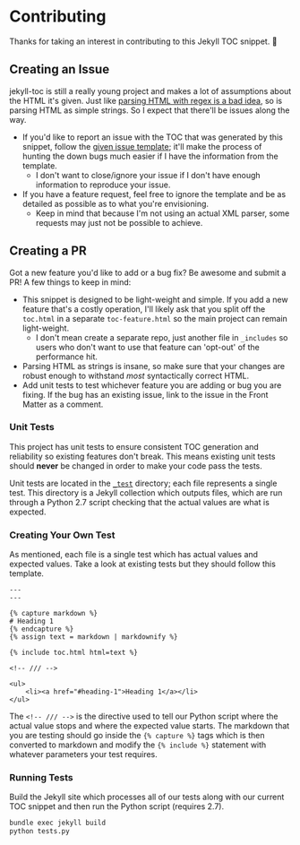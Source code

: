 # Contributing

Thanks for taking an interest in contributing to this Jekyll TOC snippet. :tada:

## Creating an Issue

jekyll-toc is still a really young project and makes a lot of assumptions about the HTML it's given. Just like [parsing HTML with regex is a bad idea](https://stackoverflow.com/a/1732454/1239484), so is parsing HTML as simple strings. So I expect that there'll be issues along the way.

- If you'd like to report an issue with the TOC that was generated by this snippet, follow the [given issue template](.github/ISSUE_TEMPLATE.md); it'll make the process of hunting the down bugs much easier if I have the information from the template.
  - I don't want to close/ignore your issue if I don't have enough information to reproduce your issue.
- If you have a feature request, feel free to ignore the template and be as detailed as possible as to what you're envisioning.
  - Keep in mind that because I'm not using an actual XML parser, some requests may just not be possible to achieve.

## Creating a PR

Got a new feature you'd like to add or a bug fix? Be awesome and submit a PR! A few things to keep in mind:

- This snippet is designed to be light-weight and simple. If you add a new feature that's a costly operation, I'll likely ask that you split off the `toc.html` in a separate `toc-feature.html` so the main project can remain light-weight.
  - I don't mean create a separate repo, just another file in `_includes` so users who don't want to use that feature can 'opt-out' of the performance hit.
- Parsing HTML as strings is insane, so make sure that your changes are robust enough to withstand *most* syntactically correct HTML.
- Add unit tests to test whichever feature you are adding or bug you are fixing. If the bug has an existing issue, link to the issue in the Front Matter as a comment.

### Unit Tests

This project has unit tests to ensure consistent TOC generation and reliability so existing features don't break. This means existing unit tests should **never** be changed in order to make your code pass the tests.

Unit tests are located in the [`_test`](_tests) directory; each file represents a single test. This directory is a Jekyll collection which outputs files, which are run through a Python 2.7 script checking that the actual values are what is expected.

### Creating Your Own Test

As mentioned, each file is a single test which has actual values and expected values. Take a look at existing tests but they should follow this template.

```text
---
---

{% capture markdown %}
# Heading 1
{% endcapture %}
{% assign text = markdown | markdownify %}

{% include toc.html html=text %}

<!-- /// -->

<ul>
    <li><a href="#heading-1">Heading 1</a></li>
</ul>
```

The `<!-- /// -->` is the directive used to tell our Python script where the actual value stops and where the expected value starts. The markdown that you are testing should go inside the `{% capture %}` tags which is then converted to markdown and modify the `{% include %}` statement with whatever parameters your test requires.

### Running Tests

Build the Jekyll site which processes all of our tests along with our current TOC snippet and then run the Python script (requires 2.7).

```bash
bundle exec jekyll build
python tests.py
```
